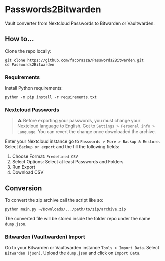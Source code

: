 # Passwords2Bitwarden

Vault converter from Nextcloud Passwords to Bitwarden or Vaultwarden.

## How to...

Clone the repo locally:

```
git clone https://github.com/facorazza/Passwords2Bitwarden.git
cd Passwords2Bitwarden
```

### Requirements

Install Python requirements:

```
python -m pip install -r requirements.txt
```

### Nextcloud Passwords

> :warning: Before exporting your passwords, you must change your Nextcloud language to English. Got to `Settings > Personal info > Language`. You can revert the change once downloaded the archive.

Enter your Nextcloud instance go to `Passwords > More > Backup & Restore`. Select `Backup or export` and the fill the following fields:

1. Choose Format: `Predefined CSV`
2. Select Options: Select at least Passwords and Folders
3. Run Export
4. Download CSV

## Conversion

To convert the zip archive call the script like so:

```
python main.py ~/Downloads/.../path/to/zip/archive.zip
```

The converted file will be stored inside the folder repo under the name `dump.json`.

### Bitwarden (Vaultwarden) Import

Go to your Bitwarden or Vaultwarden instance `Tools > Import Data`. Select `Bitwarden (json)`. Upload the `dump.json` and click on `Import Data`.
